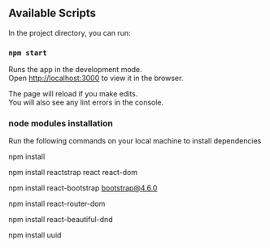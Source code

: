 ## Available Scripts

In the project directory, you can run:

### `npm start`

Runs the app in the development mode.\
Open [http://localhost:3000](http://localhost:3000) to view it in the browser.

The page will reload if you make edits.\
You will also see any lint errors in the console.

### node modules installation

Run the following commands on your local machine to install dependencies

npm install

npm install reactstrap react react-dom

npm install react-bootstrap bootstrap@4.6.0

npm install react-router-dom

npm install react-beautiful-dnd

npm install uuid
